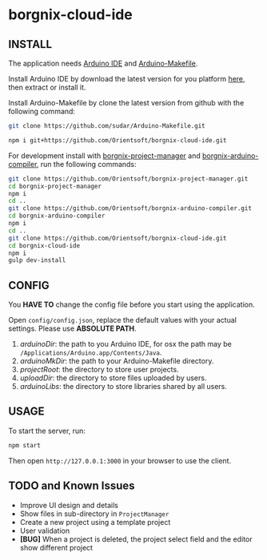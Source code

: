 # borgnix-cloud-ide

## INSTALL

The application needs [Arduino IDE](https://www.arduino.cc/en/main/software) and [Arduino-Makefile](https://github.com/sudar/Arduino-Makefile).

Install Arduino IDE by download the latest version for you platform [here](https://www.arduino.cc/en/main/software), then extract or install it.

Install Arduino-Makefile by clone the latest version from github with the following command:

```bash
git clone https://github.com/sudar/Arduino-Makefile.git
```


```bash
npm i git+https://github.com/Orientsoft/borgnix-cloud-ide.git
```

For development install with [borgnix-project-manager](https://github.com/Orientsoft/borgnix-project-manager) and [borgnix-arduino-compiler](https://github.com/Orientsoft/borgnix-arduino-compiler), run the following commands:

```bash
git clone https://github.com/Orientsoft/borgnix-project-manager.git
cd borgnix-project-manager
npm i
cd ..
git clone https://github.com/Orientsoft/borgnix-arduino-compiler.git
cd borgnix-arduino-compiler
npm i
cd ..
git clone https://github.com/Orientsoft/borgnix-cloud-ide.git
cd borgnix-cloud-ide
npm i
gulp dev-install
```

## CONFIG

You **HAVE TO** change the config file before you start using the application.

Open `config/config.json`, replace the default values with your actual settings. Please use **ABSOLUTE PATH**.

1. *arduinoDir*: the path to you Arduino IDE, for osx the path may be `/Applications/Arduino.app/Contents/Java`.
2. *arduinoMkDir*: the path to your Arduino-Makefile directory.
3. *projectRoot*: the directory to store user projects.
4. *uploadDir*: the directory to store files uploaded by users.
5. *arduinoLibs*: the directory to store libraries shared by all users.

## USAGE

To start the server, run:

```bash
npm start
```

Then open `http://127.0.0.1:3000` in your browser to use the client.

## TODO and Known Issues

- Improve UI design and details
- Show files in sub-directory in `ProjectManager`
- Create a new project using a template project
- User validation
- **[BUG]** When a project is deleted, the project select field and the editor show different project
